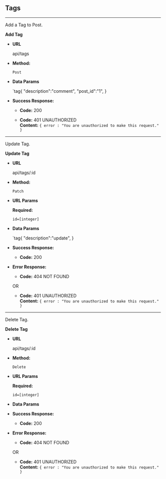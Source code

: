 **Tags**
----


----
  Add a Tag to Post.

**Add Tag**
* **URL**

  api/tags

* **Method:**

  `Post`
  

* **Data Params**

  `tag{
      "description":"comment",
      "post_id":"1",
  }

* **Success Response:**

  * **Code:** 200 <br />

  * **Code:** 401 UNAUTHORIZED <br />
    **Content:** `{ error : "You are unauthorized to make this request." }`



----
  Update Tag.

**Update Tag**
* **URL**

  api/tags/:id

* **Method:**

  `Patch`
  
*  **URL Params**

   **Required:**
 
   `id=[integer]`

* **Data Params**

   `tag{
      "description":"update",
  }

* **Success Response:**

  * **Code:** 200 <br />
  
 
* **Error Response:**

  * **Code:** 404 NOT FOUND <br />

  OR

  * **Code:** 401 UNAUTHORIZED <br />
    **Content:** `{ error : "You are unauthorized to make this request." }`


----
  Delete Tag.

**Delete Tag**
* **URL**

  api/tags/:id

* **Method:**

  `Delete`
  
*  **URL Params**

   **Required:**
 
   `id=[integer]`

* **Data Params**

* **Success Response:**

  * **Code:** 200 <br />
  
 
* **Error Response:**

  * **Code:** 404 NOT FOUND <br />

  OR

  * **Code:** 401 UNAUTHORIZED <br />
    **Content:** `{ error : "You are unauthorized to make this request." }`



